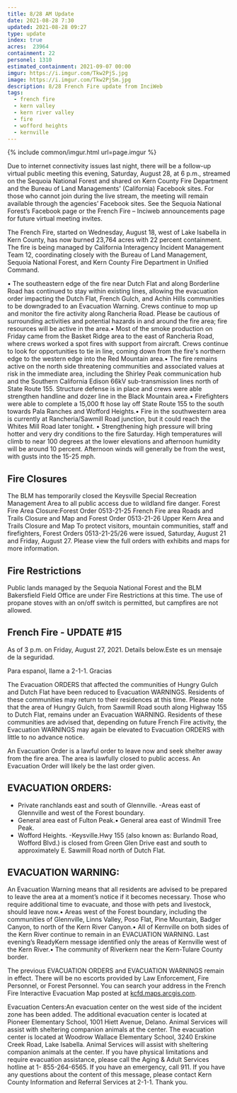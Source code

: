 ```yaml
---
title: 8/28 AM Update
date: 2021-08-28 7:30
updated: 2021-08-28 09:27
type: update
index: true
acres: 	23964
containment: 22
personel: 1310
estimated_containment: 2021-09-07 00:00
imgur: https://i.imgur.com/Tkw2PjS.jpg
image: https://i.imgur.com/Tkw2PjSm.jpg
description: 8/28 French Fire update from InciWeb
tags:
  - french fire
  - kern valley
  - kern river valley
  - fire
  - wofford heights
  - kernville
---
```

{% include common/imgur.html url=page.imgur %}

Due to internet connectivity issues last night, there will be a follow-up virtual public meeting this evening, Saturday, August 28, at 6 p.m., streamed on the Sequoia National Forest and shared on Kern County Fire Department and the Bureau of Land Managements' (California) Facebook sites. For those who cannot join during the live stream, the meeting will remain available through the agencies’ Facebook sites. See the Sequoia National Forest’s Facebook page or the French Fire – Inciweb announcements page for future virtual meeting invites.  

The French Fire, started on Wednesday, August 18, west of Lake Isabella in Kern County, has now burned 23,764       acres with 22 percent containment. The fire is being managed by California Interagency Incident Management Team 12, coordinating closely with the Bureau of Land Management, Sequoia National Forest, and Kern County Fire Department in Unified Command.

• The southeastern edge of the fire near Dutch Flat and along Borderline Road has continued to stay within existing lines, allowing the evacuation order impacting the Dutch Flat, French Gulch, and Achin Hills communities to be downgraded to an Evacuation Warning. Crews continue to mop up and monitor the fire activity along Rancheria Road. Please be cautious  of surrounding activities and potential hazards in and around the fire area; fire resources will be active in the area.• Most of the smoke production on Friday came from the Basket Ridge area to the east of Rancheria Road, where crews worked a spot fires with support from aircraft.  Crews continue to look for opportunities to tie in line, coming down from the fire's northern edge to the western edge into the Red Mountain area.• The fire remains active on the north side threatening communities and associated values at risk in the immediate area, including the Shirley Peak communication hub and the Southern California Edison 66kV  sub-transmission lines north of State Route 155. Structure defense is in place and crews were able strengthen handline and dozer line in the Black Mountain area.• Firefighters were able to complete a 15,000 ft hose lay off State Route 155 to the south towards Pala Ranches and Wofford Heights.• Fire in the southwestern area is currently at Rancheria/Sawmill Road junction, but it could reach the Whites Mill Road later tonight. • Strengthening high pressure will bring hotter and very dry conditions to the fire Saturday. High temperatures will climb to near 100 degrees at the lower elevations and afternoon humidity will be around 10 percent. Afternoon winds will generally be from the west, with gusts into the 15-25 mph. 

## Fire Closures
The BLM has temporarily closed the Keysville Special Recreation Management Area to all public access due to wildland fire danger.
Forest Fire Area Closure:Forest Order 0513-21-25 French Fire area Roads and Trails Closure and Map and Forest Order 0513-21-26 Upper Kern Area and Trails Closure and Map  To protect visitors, mountain communities, staff and firefighters, Forest Orders 0513-21-25/26 were issued, Saturday, August 21 and Friday, August 27. Please view the full orders with exhibits and maps for more information.

## Fire Restrictions
Public lands managed by the Sequoia National Forest and the BLM Bakersfield Field Office are under Fire Restrictions at this time. The use of propane stoves with an on/off switch is permitted, but campfires are not allowed.

## French Fire - UPDATE #15 
As of 3 p.m. on Friday, August 27, 2021. Details below.Este es un mensaje de la seguridad.

Para espanol, llame a 2-1-1. Gracias

The Evacuation ORDERS that affected the communities of Hungry Gulch and Dutch Flat have been reduced to Evacuation WARNINGS. Residents of these communities may return to their residences at this time. Please note that the area of Hungry Gulch, from Sawmill Road south along Highway 155 to Dutch Flat, remains under an Evacuation WARNING. Residents of these communities are advised that, depending on future French Fire activity, the Evacuation WARNINGS may again be elevated to Evacuation ORDERS with little to no advance notice.

An Evacuation Order is a lawful order to leave now and seek shelter away from the fire area. The area is lawfully closed to public access. An Evacuation Order will likely be the last order given.

## EVACUATION ORDERS:
- Private ranchlands east and south of Glennville.
-Areas east of Glennville and west of the Forest boundary.
- General area east of Fulton Peak.• General area east of Windmill Tree Peak.
- Wofford Heights.
-Keysville.Hwy 155 (also known as: Burlando Road, Wofford Blvd.) is closed from Green Glen Drive east and south to approximately E. Sawmill Road north of Dutch Flat.

## EVACUATION WARNING:
An Evacuation Warning means that all residents are advised to be prepared to leave the area at a moment’s notice if it becomes necessary. Those who require additional time to evacuate, and those with pets and livestock, should leave now.• Areas west of the Forest boundary, including the communities of Glennville, Linns Valley, Poso Flat, Pine Mountain, Badger Canyon, to north of the Kern River Canyon.• All of Kernville on both sides of the Kern River continue to remain in an EVACUATION WARNING. Last evening’s ReadyKern message identified only the areas of Kernville west of the Kern River.• The community of Riverkern near the Kern-Tulare County border.

The previous EVACUATION ORDERS and EVACUATION WARNINGS remain in effect. There will be no escorts provided by Law Enforcement, Fire Personnel, or Forest Personnel. You can search your address in the French Fire Interactive Evacuation Map posted at [kcfd.maps.arcgis.com](https://kcfd.maps.arcgis.com/apps/instant/interactivelegend/index.html?appid=cd18207578044581a9a9a1255fc88417).

Evacuation Centers:An evacuation center on the west side of the incident zone has been added. The additional evacuation center is located at Pioneer Elementary School, 1001 Hiett Avenue, Delano. Animal Services will assist with sheltering companion animals at the center. The evacuation center is located at Woodrow Wallace Elementary School, 3240 Erskine Creek Road, Lake Isabella. Animal Services will assist with sheltering companion animals at the center. If you have physical limitations and require evacuation assistance, please call the Aging & Adult Services hotline at 1- 855-264-6565. If you have an emergency, call 911. If you have any questions about the content of this message, please contact Kern County Information and Referral Services at 2-1-1. Thank you. 

